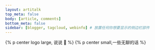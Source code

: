 ```yaml
---
layout: artitalk
top_meta: false
body: [article, comments]
bottom_meta: false
sidebar: [blogger, tagcloud, webinfo] # 放置任何你想要显示的侧边栏部件
---
```


{% p center logo large, 说说 📃 %}
{% p center small,一些无聊的话 %}